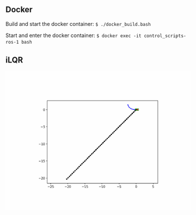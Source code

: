 ## Docker

Build and start the docker container:
`$ ./docker_build.bash`

Start and enter the docker container:
`$ docker exec -it control_scripts-ros-1 bash`

## iLQR

![Alt text](./images/ilqr.gif)
